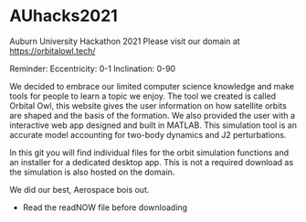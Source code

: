 # AUhacks2021
Auburn University Hackathon 2021
Please visit our domain at https://orbitalowl.tech/

Reminder: 
Eccentricity: 0-1
Inclination: 0-90

We decided to embrace our limited computer science knowledge and make tools for people to learn a topic we enjoy. The tool we created is called Orbital Owl, this website gives the user information on how satellite orbits are shaped and the basis of the formation. We also provided the user with a interactive web app designed and built in MATLAB. This simulation tool is an accurate model accounting for two-body dynamics and J2 perturbations. 

In this git you will find individual files for the orbit simulation functions and an installer for a dedicated desktop app. This is not a required download as the simulation is also hosted on the domain. 

We did our best, 
Aerospace bois out.

* Read the readNOW file before downloading

